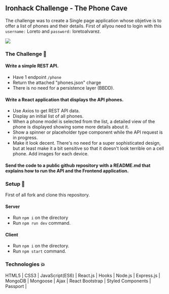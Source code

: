 ## Ironhack Challenge - The Phone Cave

The challenge was to create a Single page application whose objetive is to offer a list of phones and their details. First of allyou need to login with this `username:` Loreto and `password:` loretoalvarez.

<img src="https://res.cloudinary.com/loretoavoces/image/upload/v1610918696/fotos-navidad/Captura_de_pantalla_de_2021-01-17_22-20-58_bd3x6d.png"></img>

### The Challenge :muscle:

#### Write a simple REST API.
 - Have 1 endpoint `/phone`
 - Return the attached "phones.json" charge
 - There is no need for a persistence layer (BBDD). 

#### Write a React application that displays the API phones.
 - Use Axios to get REST API data.
 - Display an initial list of all phones.
 - When a phone model is selected from the list, a detailed view of the phone is displayed showing some more details about it.
 - Show a spinner or placeholder type component while the API request is in progress.
 - Make it look decent. There's no need for a super sophisticated design, but at least make it a bit sensitive so that it doesn't look terrible on a cell phone. Add images for each device.

#### Send the code to a public github repository with a README.md that explains how to run the API and the Frontend application.

### Setup :rocket:

First of all fork and clone this repository.

#### Server
- Run `npm i` on the directory
- Run `npm run dev` command. 

#### Client
- Run `npm i` on the directory.
- Run `npm start` command. 

### Technologies :boom:

HTML5 | CSS3 | JavaScript(ES6) | React.js | Hooks | Node.js | Express.js | MongoDB | Mongoose | Ajax | React Bootstrap | Styled Components | Passport |

